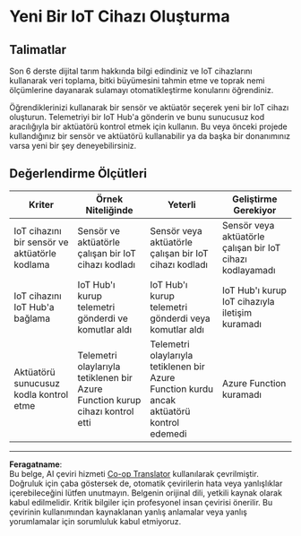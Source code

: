 <!--
CO_OP_TRANSLATOR_METADATA:
{
  "original_hash": "34010c663d96d5f419eda6ac2366a78d",
  "translation_date": "2025-08-28T04:04:21+00:00",
  "source_file": "2-farm/lessons/6-keep-your-plant-secure/assignment.md",
  "language_code": "tr"
}
-->
# Yeni Bir IoT Cihazı Oluşturma

## Talimatlar

Son 6 derste dijital tarım hakkında bilgi edindiniz ve IoT cihazlarını kullanarak veri toplama, bitki büyümesini tahmin etme ve toprak nemi ölçümlerine dayanarak sulamayı otomatikleştirme konularını öğrendiniz.

Öğrendiklerinizi kullanarak bir sensör ve aktüatör seçerek yeni bir IoT cihazı oluşturun. Telemetriyi bir IoT Hub'a gönderin ve bunu sunucusuz kod aracılığıyla bir aktüatörü kontrol etmek için kullanın. Bu veya önceki projede kullandığınız bir sensör ve aktüatörü kullanabilir ya da başka bir donanımınız varsa yeni bir şey deneyebilirsiniz.

## Değerlendirme Ölçütleri

| Kriter | Örnek Niteliğinde | Yeterli | Geliştirme Gerekiyor |
| ------- | ----------------- | ------- | -------------------- |
| IoT cihazını bir sensör ve aktüatörle kodlama | Sensör ve aktüatörle çalışan bir IoT cihazı kodladı | Sensör veya aktüatörle çalışan bir IoT cihazı kodladı | Sensör veya aktüatörle çalışan bir IoT cihazı kodlayamadı |
| IoT cihazını IoT Hub'a bağlama | IoT Hub'ı kurup telemetri gönderdi ve komutlar aldı | IoT Hub'ı kurup telemetri gönderdi veya komutlar aldı | IoT Hub'ı kurup IoT cihazıyla iletişim kuramadı |
| Aktüatörü sunucusuz kodla kontrol etme | Telemetri olaylarıyla tetiklenen bir Azure Function kurup cihazı kontrol etti | Telemetri olaylarıyla tetiklenen bir Azure Function kurdu ancak aktüatörü kontrol edemedi | Azure Function kuramadı |

---

**Feragatname**:  
Bu belge, AI çeviri hizmeti [Co-op Translator](https://github.com/Azure/co-op-translator) kullanılarak çevrilmiştir. Doğruluk için çaba göstersek de, otomatik çevirilerin hata veya yanlışlıklar içerebileceğini lütfen unutmayın. Belgenin orijinal dili, yetkili kaynak olarak kabul edilmelidir. Kritik bilgiler için profesyonel insan çevirisi önerilir. Bu çevirinin kullanımından kaynaklanan yanlış anlamalar veya yanlış yorumlamalar için sorumluluk kabul etmiyoruz.
